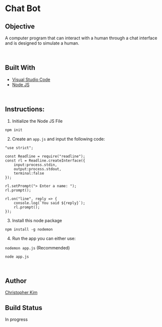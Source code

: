 # Chat Bot

## Objective
A computer program that can interact with a human through a chat interface and is designed to simulate a human.

<br>

## Built With
* [Visual Studio Code](https://code.visualstudio.com)
* [Node JS](https://nodejs.org/en/)

<br>

## Instructions: 

1. Initialize the Node JS File

`npm init`

2. Create an `app.js` and input the following code:

```
"use strict";

const Readline = require("readline");
const rl = Readline.createInterface({
    input:process.stdin,
    output:process.stdout,
    terminal:false
});

rl.setPrompt("> Enter a name: ");
rl.prompt();

rl.on("line", reply => {
    console.log(`You said ${reply}`);
    rl.prompt();
});
```

3. Install this node package

`npm install -g nodemon`

4. Run the app you can either use: 

`nodemon app.js` (Recommended)

`node app.js`

<br>

## Author
[Christopher Kim](http://chriskimdev.com)

## Build Status
In progress